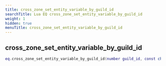 ```yaml
---
title: cross_zone_set_entity_variable_by_guild_id
searchTitle: Lua EQ cross_zone_set_entity_variable_by_guild_id
weight: 1
hidden: true
menuTitle: cross_zone_set_entity_variable_by_guild_id
---
```

## cross_zone_set_entity_variable_by_guild_id
```lua
eq.cross_zone_set_entity_variable_by_guild_id(number guild_id, const char *variable_name, const char *variable_value) -- void
```